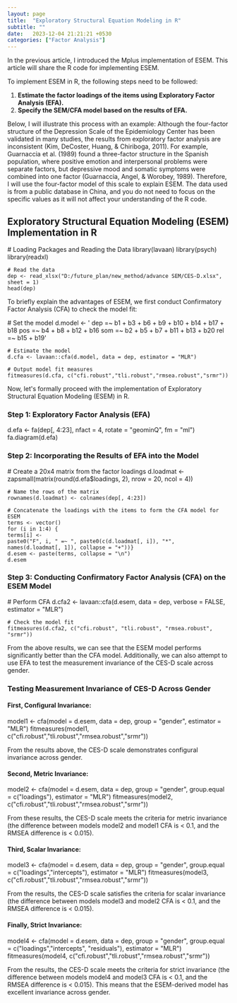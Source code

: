 ```yaml
---
layout: page
title:  "Exploratory Structural Equation Modeling in R"
subtitle: ""
date:   2023-12-04 21:21:21 +0530
categories: ["Factor Analysis"]
---
```



<p>In the previous article, I introduced the Mplus implementation of ESEM. This article will share the R code for implementing ESEM.</p>
<p>To implement ESEM in R, the following steps need to be followed:</p>
<ol>
    <li><strong>Estimate the factor loadings of the items using Exploratory Factor Analysis (EFA).</strong></li>
    <li><strong>Specify the SEM/CFA model based on the results of EFA.</strong></li>
</ol>

<p>Below, I will illustrate this process with an example: Although the four-factor structure of the Depression Scale of the Epidemiology Center has been validated in many studies, the results from exploratory factor analysis are inconsistent (Kim, DeCoster, Huang, & Chiriboga, 2011). For example, Guarnaccia et al. (1989) found a three-factor structure in the Spanish population, where positive emotion and interpersonal problems were separate factors, but depressive mood and somatic symptoms were combined into one factor (Guarnaccia, Angel, & Worobey, 1989). Therefore, I will use the four-factor model of this scale to explain ESEM. The data used is from a public database in China, and you do not need to focus on the specific values as it will not affect your understanding of the R code.</p>
<h2><strong>Exploratory Structural Equation Modeling (ESEM) Implementation in R</strong></h2>
    # Loading Packages and Reading the Data
    library(lavaan)
    library(psych)
    library(readxl)
    
    # Read the data
    dep <- read_xlsx("D:/future_plan/new_method/advance SEM/CES-D.xlsx", sheet = 1)
    head(dep)

<p>To briefly explain the advantages of ESEM, we first conduct Confirmatory Factor Analysis (CFA) to check the model fit:</p>
    # Set the model
    d.model <- '
    dep =~ b1 + b3 + b6 + b9 + b10 + b14 + b17 + b18
    pos =~ b4 + b8 + b12 + b16
    som =~ b2 + b5 + b7 + b11 + b13 + b20
    rel =~ b15 + b19'

    # Estimate the model
    d.cfa <- lavaan::cfa(d.model, data = dep, estimator = "MLR")

    # Output model fit measures
    fitmeasures(d.cfa, c("cfi.robust","tli.robust","rmsea.robust","srmr"))

<p>Now, let's formally proceed with the implementation of Exploratory Structural Equation Modeling (ESEM) in R.</p>

<h3>Step 1: Exploratory Factor Analysis (EFA)</h3>
    d.efa <- fa(dep[, 4:23], nfact = 4, rotate = "geominQ", fm = "ml")
    fa.diagram(d.efa)

<h3>Step 2: Incorporating the Results of EFA into the Model</h3>
    # Create a 20x4 matrix from the factor loadings
    d.loadmat <- zapsmall(matrix(round(d.efa$loadings, 2), 
                          nrow = 20, ncol = 4))

    # Name the rows of the matrix
    rownames(d.loadmat) <- colnames(dep[, 4:23])

    # Concatenate the loadings with the items to form the CFA model for ESEM
    terms <- vector()
    for (i in 1:4) {
    terms[i] <- 
    paste0("F", i, " =~ ", paste0(c(d.loadmat[, i]), "*", names(d.loadmat[, 1]), collapse = "+"))}
    d.esem <- paste(terms, collapse = "\n")
    d.esem

 <h3>Step 3: Conducting Confirmatory Factor Analysis (CFA) on the ESEM Model</h3>
    # Perform CFA
    d.cfa2 <- lavaan::cfa(d.esem, data = dep, verbose = FALSE, estimator = "MLR")

    # Check the model fit
    fitmeasures(d.cfa2, c("cfi.robust", "tli.robust", "rmsea.robust", "srmr"))

<p>From the above results, we can see that the ESEM model performs significantly better than the CFA model. Additionally, we can also attempt to use EFA to test the measurement invariance of the CES-D scale across gender.</p>

<h3>Testing Measurement Invariance of CES-D Across Gender</h3>

<h4>First, Configural Invariance:</h4>
    model1 <- cfa(model = d.esem, data = dep, group = "gender", estimator = "MLR")
    fitmeasures(model1, c("cfi.robust","tli.robust","rmsea.robust","srmr"))

<p>From the results above, the CES-D scale demonstrates configural invariance across gender.</p>

<h4>Second, Metric Invariance:</h4>
    model2 <- cfa(model = d.esem, data = dep, group = "gender", 
    group.equal = c("loadings"), estimator = "MLR")
    fitmeasures(model2, c("cfi.robust","tli.robust","rmsea.robust","srmr"))

<p>From these results, the CES-D scale meets the criteria for metric invariance (the difference between models model2 and model1 CFA is &lt; 0.1, and the RMSEA difference is &lt; 0.015).</p>

<h4>Third, Scalar Invariance:</h4>
    model3 <- cfa(model = d.esem, data = dep, group = "gender", 
    group.equal = c("loadings","intercepts"), estimator = "MLR")
    fitmeasures(model3, c("cfi.robust","tli.robust","rmsea.robust","srmr"))

<p>From the results, the CES-D scale satisfies the criteria for scalar invariance (the difference between models model3 and model2 CFA is &lt; 0.1, and the RMSEA difference is &lt; 0.015).</p>

<h4>Finally, Strict Invariance:</h4>
    model4 <- cfa(model = d.esem, data = dep, group = "gender", 
    group.equal = c("loadings","intercepts", "residuals"), estimator = "MLR")
    fitmeasures(model4, c("cfi.robust","tli.robust","rmsea.robust","srmr"))

<p>From the results, the CES-D scale meets the criteria for strict invariance (the difference between models model4 and model3 CFA is &lt; 0.1, and the RMSEA difference is &lt; 0.015). This means that the ESEM-derived model has excellent invariance across gender.</p>
